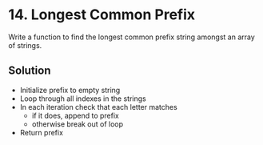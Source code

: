 # 14. Longest Common Prefix

Write a function to find the longest common prefix string amongst an array of strings.

## Solution

* Initialize prefix to empty string
* Loop through all indexes in the strings
* In each iteration check that each letter matches
  * if it does, append to prefix
  * otherwise break out of loop
* Return prefix
